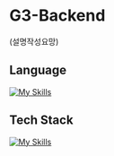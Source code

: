 # G3-Backend
(설명작성요망)

## Language

[![My Skills](https://skillicons.dev/icons?i=python)](https://skillicons.dev)

## Tech Stack

[![My Skills](https://skillicons.dev/icons?i=fastapi,postgresql)](https://skillicons.dev)
